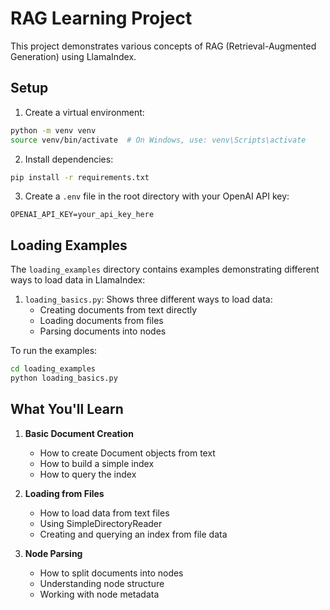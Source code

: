 # RAG Learning Project

This project demonstrates various concepts of RAG (Retrieval-Augmented Generation) using LlamaIndex.

## Setup

1. Create a virtual environment:
```bash
python -m venv venv
source venv/bin/activate  # On Windows, use: venv\Scripts\activate
```

2. Install dependencies:
```bash
pip install -r requirements.txt
```

3. Create a `.env` file in the root directory with your OpenAI API key:
```
OPENAI_API_KEY=your_api_key_here
```

## Loading Examples

The `loading_examples` directory contains examples demonstrating different ways to load data in LlamaIndex:

1. `loading_basics.py`: Shows three different ways to load data:
   - Creating documents from text directly
   - Loading documents from files
   - Parsing documents into nodes

To run the examples:
```bash
cd loading_examples
python loading_basics.py
```

## What You'll Learn

1. **Basic Document Creation**
   - How to create Document objects from text
   - How to build a simple index
   - How to query the index

2. **Loading from Files**
   - How to load data from text files
   - Using SimpleDirectoryReader
   - Creating and querying an index from file data

3. **Node Parsing**
   - How to split documents into nodes
   - Understanding node structure
   - Working with node metadata